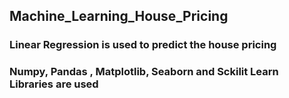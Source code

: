 ## Machine_Learning_House_Pricing
### Linear Regression is used to predict the house pricing
### Numpy, Pandas , Matplotlib, Seaborn and Sckilit Learn Libraries are used
